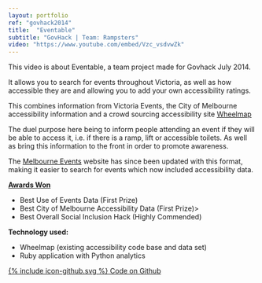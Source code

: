 ```yaml
---
layout: portfolio
ref: "govhack2014"
title:  "Eventable"
subtitle: "GovHack | Team: Rampsters"
video: "https://www.youtube.com/embed/Vzc_vsdvwZk"
---
```


This video is about Eventable, a team project made for Govhack July 2014.

It allows you to search for events throughout Victoria, as well as how accessible they are and allowing you to add your own accessibility ratings.

This combines information from Victoria Events, the City of Melbourne accessibility information and a crowd sourcing accessibility site [Wheelmap](http://wheelmap.org/en/map)

The duel purpose here being to inform people attending an event if they will be able to access it, i.e. if there is a ramp, lift or accessible toilets. As well as bring this information to the front in order to promote awareness.


The [Melbourne Events](http://www.visitmelbourne.com/Events) website has since been updated with this format, making it easier to search for events which now included accessibility data.


**[Awards Won](https://www.govhack.org/2014-winners/)**
 - Best Use of Events Data (First Prize)
 - Best City of Melbourne Accessibility Data (First Prize)>
 - Best Overall Social Inclusion Hack (Highly Commended)

**Technology used:**
 - Wheelmap (existing accessibility code base and data set)
 - Ruby application with Python analytics

<a href="https://github.com/event-able/event-able" target="_blank">
  <span class="icon icon--github">{% include icon-github.svg %}</span>
  Code on Github
</a>

